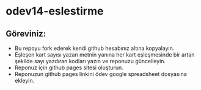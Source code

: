 # odev14-eslestirme
## Göreviniz:
- Bu repoyu fork ederek kendi github hesabınız altına kopyalayın. 
- Eşleşen kart sayısı yazan metnin yanına her kart eşleşmesinde bir artan şekilde sayı yazdıran kodları yazın ve reponuzu güncelleyin.
- Reponuz için github pages sitesi oluşturun.
- Reponuzun github pages linkini ödev google spreadsheet dosyasına ekleyin.
